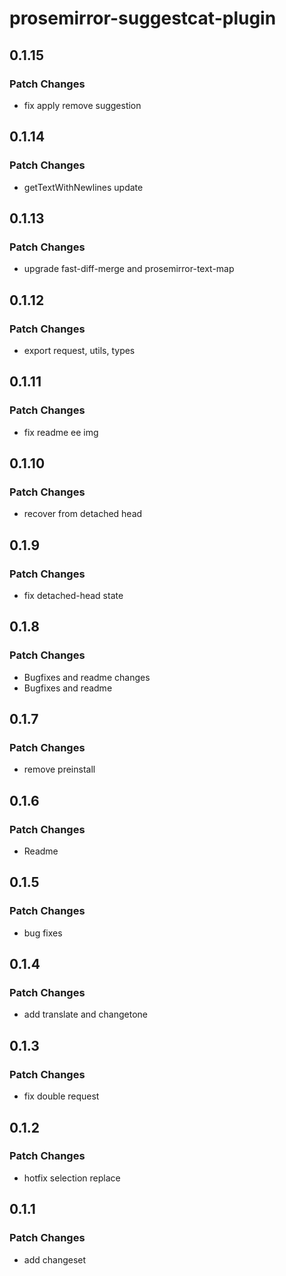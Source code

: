 # prosemirror-suggestcat-plugin

## 0.1.15

### Patch Changes

- fix apply remove suggestion

## 0.1.14

### Patch Changes

- getTextWithNewlines update

## 0.1.13

### Patch Changes

- upgrade fast-diff-merge and prosemirror-text-map

## 0.1.12

### Patch Changes

- export request, utils, types

## 0.1.11

### Patch Changes

- fix readme ee img

## 0.1.10

### Patch Changes

- recover from detached head

## 0.1.9

### Patch Changes

- fix detached-head state

## 0.1.8

### Patch Changes

- Bugfixes and readme changes
- Bugfixes and readme

## 0.1.7

### Patch Changes

- remove preinstall

## 0.1.6

### Patch Changes

- Readme

## 0.1.5

### Patch Changes

- bug fixes

## 0.1.4

### Patch Changes

- add translate and changetone

## 0.1.3

### Patch Changes

- fix double request

## 0.1.2

### Patch Changes

- hotfix selection replace

## 0.1.1

### Patch Changes

- add changeset
